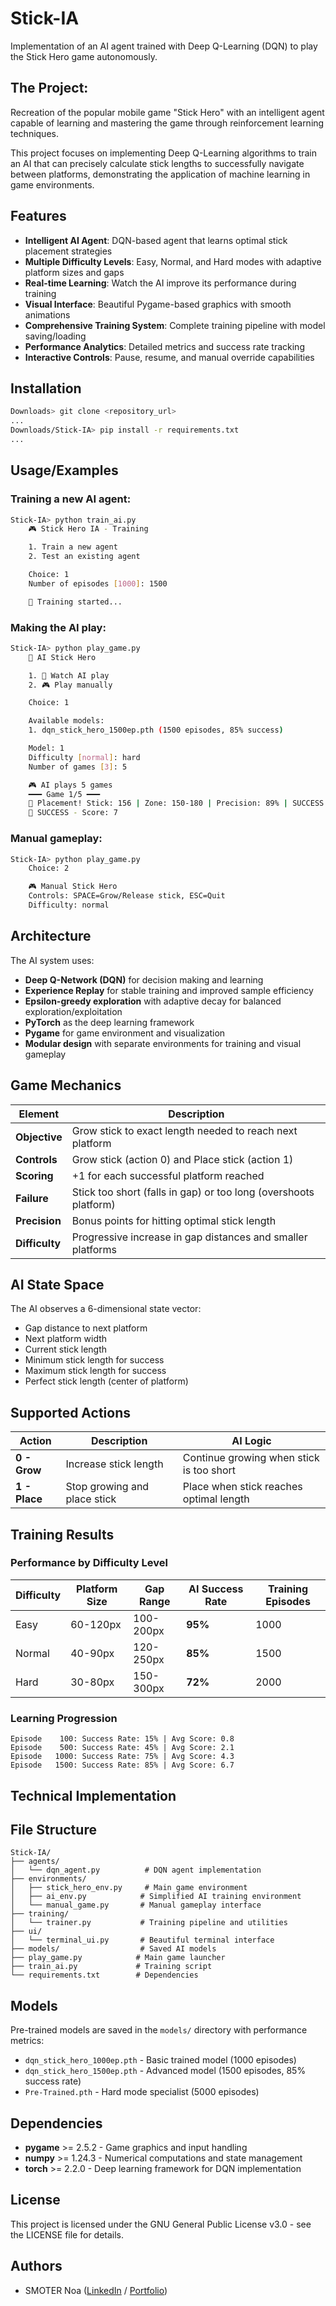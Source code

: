 # Stick-IA

Implementation of an AI agent trained with Deep Q-Learning (DQN) to play the Stick Hero game autonomously.

## The Project:

Recreation of the popular mobile game "Stick Hero" with an intelligent agent capable of learning and mastering the game through reinforcement learning techniques.

This project focuses on implementing Deep Q-Learning algorithms to train an AI that can precisely calculate stick lengths to successfully navigate between platforms, demonstrating the application of machine learning in game environments.

## Features

- **Intelligent AI Agent**: DQN-based agent that learns optimal stick placement strategies
- **Multiple Difficulty Levels**: Easy, Normal, and Hard modes with adaptive platform sizes and gaps
- **Real-time Learning**: Watch the AI improve its performance during training
- **Visual Interface**: Beautiful Pygame-based graphics with smooth animations
- **Comprehensive Training System**: Complete training pipeline with model saving/loading
- **Performance Analytics**: Detailed metrics and success rate tracking
- **Interactive Controls**: Pause, resume, and manual override capabilities

## Installation

```bash
Downloads> git clone <repository_url>
...
Downloads/Stick-IA> pip install -r requirements.txt
...
```

## Usage/Examples

### Training a new AI agent:
```bash
Stick-IA> python train_ai.py
    🎮 Stick Hero IA - Training

    1. Train a new agent
    2. Test an existing agent

    Choice: 1
    Number of episodes [1000]: 1500

    🤖 Training started...
```

### Making the AI play:
```bash
Stick-IA> python play_game.py
    🤖 AI Stick Hero

    1. 🤖 Watch AI play
    2. 🎮 Play manually

    Choice: 1

    Available models:
    1. dqn_stick_hero_1500ep.pth (1500 episodes, 85% success)

    Model: 1
    Difficulty [normal]: hard
    Number of games [3]: 5

    🎮 AI plays 5 games
    ━━━ Game 1/5 ━━━
    🎯 Placement! Stick: 156 | Zone: 150-180 | Precision: 89% | SUCCESS
    🎉 SUCCESS - Score: 7
```

### Manual gameplay:
```bash
Stick-IA> python play_game.py
    Choice: 2

    🎮 Manual Stick Hero
    Controls: SPACE=Grow/Release stick, ESC=Quit
    Difficulty: normal
```

## Architecture

The AI system uses:
- **Deep Q-Network (DQN)** for decision making and learning
- **Experience Replay** for stable training and improved sample efficiency
- **Epsilon-greedy exploration** with adaptive decay for balanced exploration/exploitation
- **PyTorch** as the deep learning framework
- **Pygame** for game environment and visualization
- **Modular design** with separate environments for training and visual gameplay

## Game Mechanics

| Element | Description |
|---------|-------------|
| **Objective** | Grow stick to exact length needed to reach next platform |
| **Controls** | Grow stick (action 0) and Place stick (action 1) |
| **Scoring** | +1 for each successful platform reached |
| **Failure** | Stick too short (falls in gap) or too long (overshoots platform) |
| **Precision** | Bonus points for hitting optimal stick length |
| **Difficulty** | Progressive increase in gap distances and smaller platforms |

## AI State Space

The AI observes a 6-dimensional state vector:
- Gap distance to next platform
- Next platform width
- Current stick length
- Minimum stick length for success
- Maximum stick length for success
- Perfect stick length (center of platform)

## Supported Actions

| Action | Description | AI Logic |
|--------|-------------|----------|
| **0 - Grow** | Increase stick length | Continue growing when stick is too short |
| **1 - Place** | Stop growing and place stick | Place when stick reaches optimal length |

## Training Results

### Performance by Difficulty Level

|**Difficulty**|**Platform Size**|**Gap Range**|**AI Success Rate**|**Training Episodes**|
|--------------|-----------------|-------------|-------------------|-------------------|
|Easy|60-120px|100-200px|**95%**|1000|
|Normal|40-90px|120-250px|**85%**|1500|
|Hard|30-80px|150-300px|**72%**|2000|

### Learning Progression

```
Episode    100: Success Rate: 15% | Avg Score: 0.8
Episode    500: Success Rate: 45% | Avg Score: 2.1
Episode   1000: Success Rate: 75% | Avg Score: 4.3
Episode   1500: Success Rate: 85% | Avg Score: 6.7
```

## Technical Implementation

## File Structure

```
Stick-IA/
├── agents/
│   └── dqn_agent.py          # DQN agent implementation
├── environments/
│   ├── stick_hero_env.py     # Main game environment
│   ├── ai_env.py            # Simplified AI training environment
│   └── manual_game.py       # Manual gameplay interface
├── training/
│   └── trainer.py           # Training pipeline and utilities
├── ui/
│   └── terminal_ui.py       # Beautiful terminal interface
├── models/                  # Saved AI models
├── play_game.py            # Main game launcher
├── train_ai.py             # Training script
└── requirements.txt        # Dependencies
```

## Models

Pre-trained models are saved in the `models/` directory with performance metrics:
- `dqn_stick_hero_1000ep.pth` - Basic trained model (1000 episodes)
- `dqn_stick_hero_1500ep.pth` - Advanced model (1500 episodes, 85% success rate)
- `Pre-Trained.pth` - Hard mode specialist (5000 episodes)

## Dependencies

- **pygame** >= 2.5.2 - Game graphics and input handling
- **numpy** >= 1.24.3 - Numerical computations and state management
- **torch** >= 2.2.0 - Deep learning framework for DQN implementation

## License

This project is licensed under the GNU General Public License v3.0 - see the LICENSE file for details.

## Authors

- SMOTER Noa ([LinkedIn](https://www.linkedin.com/in/noa-smoter/) / [Portfolio](https://noasmoter.vercel.app/))